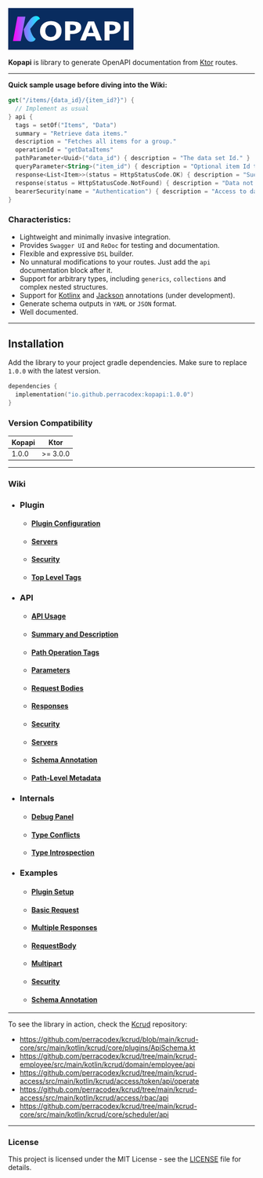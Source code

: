 <a href="https://github.com/perracodex/kopapi">
    <img src=".wiki/images/logo.png" width="256" alt="Kopapi">
</a>

**Kopapi** is library to generate OpenAPI documentation from [Ktor](https://ktor.io/) routes.

---

**Quick sample usage before diving into the Wiki:**

```kotlin
get("/items/{data_id}/{item_id?}") {
  // Implement as usual
} api {
  tags = setOf("Items", "Data")
  summary = "Retrieve data items."
  description = "Fetches all items for a group."
  operationId = "getDataItems"
  pathParameter<Uuid>("data_id") { description = "The data set Id." }
  queryParameter<String>("item_id") { description = "Optional item Id to locate." }
  response<List<Item>>(status = HttpStatusCode.OK) { description = "Successful fetch." }
  response(status = HttpStatusCode.NotFound) { description = "Data not found." }
  bearerSecurity(name = "Authentication") { description = "Access to data." }
}
```

### Characteristics:

* Lightweight and minimally invasive integration.
* Provides `Swagger UI` and `ReDoc` for testing and documentation.
* Flexible and expressive `DSL` builder.
* No unnatural modifications to your routes. Just add the `api` documentation block after it.
* Support for arbitrary types, including `generics`, `collections` and complex nested structures.
* Support for [Kotlinx](https://github.com/Kotlin/kotlinx.serialization) and [Jackson](https://github.com/FasterXML/jackson-module-kotlin) annotations (under development).
* Generate schema outputs in `YAML` or `JSON` format.
* Well documented.

---

## Installation

Add the library to your project gradle dependencies. Make sure to replace `1.0.0` with the latest version.

```kotlin
dependencies {
  implementation("io.github.perracodex:kopapi:1.0.0")
}
```

### Version Compatibility

| **Kopapi** | **Ktor**  |
|------------|-----------|
| 1.0.0      | \>= 3.0.0 |

---

### Wiki

* ### Plugin
  - #### [Plugin Configuration](https://github.com/perracodex/kopapi/wiki/01.-Plugin:-Configuration)
  - #### [Servers](https://github.com/perracodex/kopapi/wiki/02.-Plugin:-Servers)
  - #### [Security](https://github.com/perracodex/kopapi/wiki/03.-Plugin:-Security)
  - #### [Top Level Tags](https://github.com/perracodex/kopapi/wiki/04.-Plugin:-Tags)

* ### API
  - #### [API Usage](https://github.com/perracodex/kopapi/wiki/05.-API-Usage:-Routes)
  - #### [Summary and Description](https://github.com/perracodex/kopapi/wiki/06.-API-Usage:-Summary-and-Description)
  - #### [Path Operation Tags](https://github.com/perracodex/kopapi/wiki/07.-API-Usage:-Path-Operation-Tags)
  - #### [Parameters](https://github.com/perracodex/kopapi/wiki/08.-API-Usage:-Parameters)
  - #### [Request Bodies](https://github.com/perracodex/kopapi/wiki/09.-API-Usage:-Request-Body)
  - #### [Responses](https://github.com/perracodex/kopapi/wiki/10.-API-Usage:-Responses)
  - #### [Security](https://github.com/perracodex/kopapi/wiki/11.-API-Usage:-Security)
  - #### [Servers](https://github.com/perracodex/kopapi/wiki/12.-API-Usage:-Servers)
  - #### [Schema Annotation](https://github.com/perracodex/kopapi/wiki/13.-API-Usage:-@Schema-Annotation)
  - #### [Path-Level Metadata](https://github.com/perracodex/kopapi/wiki/14.-API-Usage:-Path%E2%80%90Level-Metadata)

* ### Internals
  - #### [Debug Panel](https://github.com/perracodex/kopapi/wiki/15.-Internals:-Debug-Panel)
  - #### [Type Conflicts](https://github.com/perracodex/kopapi/wiki/16.-Internals:-Conflict-Detection)
  - #### [Type Introspection](https://github.com/perracodex/kopapi/wiki/17.-Internals:-Type-Introspection)

* ### Examples
  - #### [Plugin Setup](https://github.com/perracodex/kopapi/wiki/18.-Examples:-Plugin-Setup)
  - #### [Basic Request](https://github.com/perracodex/kopapi/wiki/19.--Examples:-Basic-Request)
  - #### [Multiple Responses](https://github.com/perracodex/kopapi/wiki/20.-Examples:-Multiple-Responses)
  - #### [RequestBody](https://github.com/perracodex/kopapi/wiki/21.-Examples:-Request-Body)
  - #### [Multipart](https://github.com/perracodex/kopapi/wiki/22.-Examples:-Multi%E2%80%90Part)
  - #### [Security](https://github.com/perracodex/kopapi/wiki/23.-Examples:-Security)
  - #### [Schema Annotation](https://github.com/perracodex/kopapi/wiki/24.-Examples:-Schema-Annotation)

---

To see the library in action, check the [Kcrud](https://github.com/perracodex/kcrud) repository:

- https://github.com/perracodex/kcrud/blob/main/kcrud-core/src/main/kotlin/kcrud/core/plugins/ApiSchema.kt
- https://github.com/perracodex/kcrud/tree/main/kcrud-employee/src/main/kotlin/kcrud/domain/employee/api
- https://github.com/perracodex/kcrud/tree/main/kcrud-access/src/main/kotlin/kcrud/access/token/api/operate
- https://github.com/perracodex/kcrud/tree/main/kcrud-access/src/main/kotlin/kcrud/access/rbac/api
- https://github.com/perracodex/kcrud/tree/main/kcrud-core/src/main/kotlin/kcrud/core/scheduler/api

---

### License

This project is licensed under the MIT License - see the [LICENSE](LICENSE) file for details.

